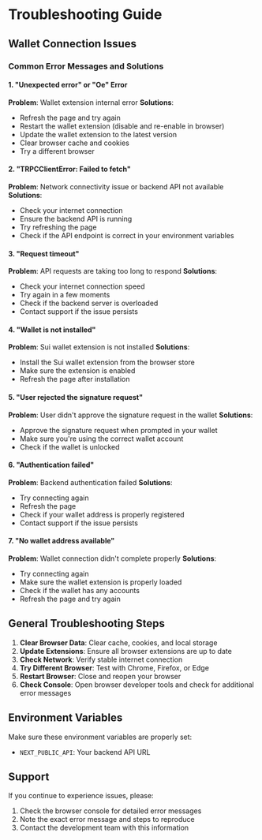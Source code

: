 # Troubleshooting Guide

## Wallet Connection Issues

### Common Error Messages and Solutions

#### 1. "Unexpected error" or "Oe" Error
**Problem**: Wallet extension internal error
**Solutions**:
- Refresh the page and try again
- Restart the wallet extension (disable and re-enable in browser)
- Update the wallet extension to the latest version
- Clear browser cache and cookies
- Try a different browser

#### 2. "TRPCClientError: Failed to fetch"
**Problem**: Network connectivity issue or backend API not available
**Solutions**:
- Check your internet connection
- Ensure the backend API is running
- Try refreshing the page
- Check if the API endpoint is correct in your environment variables

#### 3. "Request timeout"
**Problem**: API requests are taking too long to respond
**Solutions**:
- Check your internet connection speed
- Try again in a few moments
- Check if the backend server is overloaded
- Contact support if the issue persists

#### 4. "Wallet is not installed"
**Problem**: Sui wallet extension is not installed
**Solutions**:
- Install the Sui wallet extension from the browser store
- Make sure the extension is enabled
- Refresh the page after installation

#### 5. "User rejected the signature request"
**Problem**: User didn't approve the signature request in the wallet
**Solutions**:
- Approve the signature request when prompted in your wallet
- Make sure you're using the correct wallet account
- Check if the wallet is unlocked

#### 6. "Authentication failed"
**Problem**: Backend authentication failed
**Solutions**:
- Try connecting again
- Refresh the page
- Check if your wallet address is properly registered
- Contact support if the issue persists

#### 7. "No wallet address available"
**Problem**: Wallet connection didn't complete properly
**Solutions**:
- Try connecting again
- Make sure the wallet extension is properly loaded
- Check if the wallet has any accounts
- Refresh the page and try again

## General Troubleshooting Steps

1. **Clear Browser Data**: Clear cache, cookies, and local storage
2. **Update Extensions**: Ensure all browser extensions are up to date
3. **Check Network**: Verify stable internet connection
4. **Try Different Browser**: Test with Chrome, Firefox, or Edge
5. **Restart Browser**: Close and reopen your browser
6. **Check Console**: Open browser developer tools and check for additional error messages

## Environment Variables

Make sure these environment variables are properly set:
- `NEXT_PUBLIC_API`: Your backend API URL

## Support

If you continue to experience issues, please:
1. Check the browser console for detailed error messages
2. Note the exact error message and steps to reproduce
3. Contact the development team with this information 